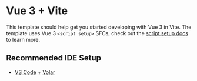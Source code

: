 # Vue 3 + Vite

This template should help get you started developing with Vue 3 in Vite. The template uses Vue 3 `<script setup>` SFCs, check out the [script setup docs](https://v3.vuejs.org/api/sfc-script-setup.html#sfc-script-setup) to learn more.

## Recommended IDE Setup

- [VS Code](https://code.visualstudio.com/) + [Volar](https://marketplace.visualstudio.com/items?itemName=Vue.volar)

 <!--
    <div class="col position-relative">
        <div class="card_movie">
            <div class="movie px-2 my-2">


                <h6 class="text-white"> Titolo:<span class="text-secondary"> {{ movie.title || movie.name }}</span></h6>
                <h6 class="text-white"> Titolo Originale:<span class="text-secondary"> {{ movie.original_title ||
                        movie.original_name
                }}</span></h6>
                <img class="img-fluid flag rounded-circle" v-if="movie.original_language === 'it'"
                    src="../assets/img/ita.png" alt="">
                <img class="img-fluid flag rounded-circle " v-else-if="movie.original_language === 'en'"
                    src="../assets/img/eng.webp" alt="">
                <img class="img-fluid flag rounded-circle " v-else-if="movie.original_language === 'es'"
                    src="../assets/img/spa.png" alt="">
                <img class="img-fluid flag rounded-circle" v-else-if="movie.original_language === 'fr'"
                    src="../assets/img/france.png" alt="">
                <p classe="text-white" v-else>Lingua Originale: <span class="text-secondary">{{ movie.original_language
                }}</span> </p>

                <div class="vote">
                    <font-awesome-icon icon="fa-solid fa-star" v-for="index in 5"
                        :class="Math.ceil(movie.vote_average / 2) > index ? 'gold' : 'grey'" />
                </div>

                <p calss="overview"> Overview:
                    <span class="text-secondary">{{ movie.overview }}</span>
                </p>


                <div class="image">
                    <img class="img-fluid" :src="'https://image.tmdb.org/t/p/original/' + movie.poster_path" alt="">
                </div>

            </div>
        </div>
    </div>
-->